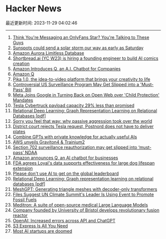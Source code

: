 # Hacker News

最近更新时间: 2023-11-29 04:02:46

--- 
1. [Think You're Messaging an OnlyFans Star? You're Talking to These Guys](https://www.vice.com/en/article/4a3b33/onlyfans-management-agency-chatters) 
2. [Sunspots could send a solar storm our way as early as Saturday](https://www.businessinsider.com/sunspots-15-times-size-of-earth-solar-storm-into-view-2023-11) 
3. [Amazon Aurora Limitless Database](https://aws.amazon.com/blogs/aws/join-the-preview-amazon-aurora-limitless-database/) 
4. [Shortbread.ai (YC W23) is hiring a founding engineer to build AI comics creation](https://www.workatastartup.com/jobs/61541) 
5. [Amazon Introduces Q, an A.I. Chatbot for Companies](https://www.nytimes.com/2023/11/28/technology/amazon-ai-chatbot-q.html) 
6. [Amazon Q](https://aws.amazon.com/q/) 
7. [Pika 1.0, the idea-to-video platform that brings your creativity to life](https://twitter.com/pika_labs/status/1729510078959497562) 
8. [Controversial US Surveillance Program May Get Slipped into a 'Must-Pass' Bill](https://www.wired.com/story/section-702-reauthorization-ndaa-2023/) 
9. [Meta Joins Google in Turning Back on Open Web over 'Child Protection' Mandates](https://www.techdirt.com/2023/11/28/meta-joins-google-in-turning-its-back-on-the-open-web-and-embracing-unconstitutional-mandates-that-pretend-to-protect-the-children/) 
10. [Tesla Cybertruck payload capacity 29% less than promised](https://cleanenergyrevolution.co/2023/11/28/tesla-cybertruck-payload-capacity-29-less-than-promised/) 
11. [Relational Deep Learning: Graph Representation Learning on Relational Databases [pdf]](https://relbench.stanford.edu/paper.pdf) 
12. [Sorry you feel that way: why passive aggression took over the world](https://www.economist.com/1843/2023/11/21/sorry-you-feel-that-way-why-passive-aggression-took-over-the-world) 
13. [District court rejects Tesla request, Postnord does not have to deliver plates](https://www.svt.se/nyheter/inrikes/solna-tingsratt-avslar-teslas-stamning-mot-postnord--33vhqt) 
14. [Combine GPTs with private knowledge for actually useful AIs](https://medium.com/@yuhongsun96/using-gpts-as-team-members-357a8d7c86ac) 
15. [AWS unveils Graviton4 & Trainium2](https://press.aboutamazon.com/2023/11/aws-unveils-next-generation-aws-designed-chips) 
16. [Section 702 surveillance reauthorization may get slipped into ‘must-pass’ NDAA](https://www.wired.com/story/section-702-reauthorization-ndaa-2023/) 
17. [Amazon announces Q, an AI chatbot for businesses](https://www.cnbc.com/2023/11/28/amazon-announces-q-an-ai-chatbot-for-businesses.html) 
18. [FDA agrees Loyal's data supports effectiveness for large dog lifespan extension](https://loyalfordogs.com/posts/loyal-announces-historic-fda-milestone-for-large-dog-lifespan-extension-drug) 
19. [Please don't use AI to get on the global leaderboard](https://adventofcode.com/) 
20. [Relational Deep Learning: Graph representation learning on relational databases [pdf]](https://relbench.stanford.edu/paper.pdf) 
21. [MeshGPT: Generating triangle meshes with decoder-only transformers](https://nihalsid.github.io/mesh-gpt/) 
22. [Files Suggest UN Climate Summit's Leader Is Using Event to Promote Fossil Fuels](https://www.nytimes.com/2023/11/28/climate/uae-cop28-documents-al-jaber.html) 
23. [Meditron: A suite of open-source medical Large Language Models](https://github.com/epfLLM/meditron) 
24. [Company founded by University of Bristol develops revolutionary fusion reactor](https://www.bristol.ac.uk/news/2023/november/astral-fusion-reactor.html) 
25. [OpenAI: Increased errors across API and ChatGPT](https://status.openai.com/incidents/q58417g6n5r7) 
26. [S3 Express Is All You Need](https://www.warpstream.com/blog/s3-express-is-all-you-need) 
27. [Most AI startups are doomed](https://weightythoughts.com/p/most-ai-startups-are-doomed) 
